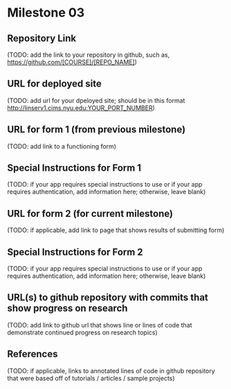 Milestone 03
===

Repository Link
---
(TODO: add the link to your repository in github, such as, https://github.com/[COURSE]/[REPO_NAME])

URL for deployed site 
---
(TODO: add url for your dpeloyed site; should be in this format http://linserv1.cims.nyu.edu:YOUR_PORT_NUMBER)

URL for form 1 (from previous milestone) 
---
(TODO: add link to a functioning form)

Special Instructions for Form 1
---
(TODO: if your app requires special instructions to use or if your app requires authentication, add information here; otherwise, leave blank)

URL for form 2 (for current milestone)
---
(TODO: if applicable, add link to page that shows results of submitting form)

Special Instructions for Form 2
---
(TODO: if your app requires special instructions to use or if your app requires authentication, add information here; otherwise, leave blank)

URL(s) to github repository with commits that show progress on research
--- 
(TODO: add link to github url that shows line or lines of code that demonstrate continued progress on research topics)

References 
---
(TODO: if applicable, links to annotated lines of code in github repository that were based off of tutorials / articles / sample projects)